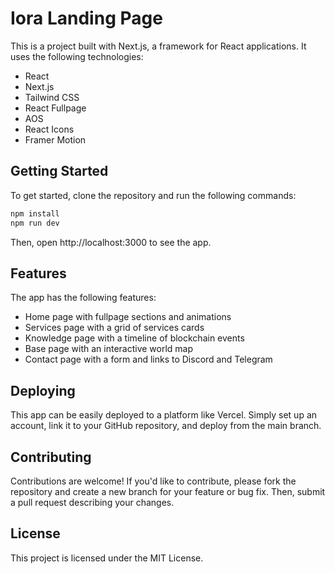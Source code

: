 # Iora Landing Page

This is a project built with Next.js, a framework for React applications. It uses the following technologies:

- React
- Next.js
- Tailwind CSS
- React Fullpage
- AOS
- React Icons
- Framer Motion

## Getting Started

To get started, clone the repository and run the following commands:

```bash
npm install
npm run dev
```
Then, open http://localhost:3000 to see the app.

## Features

The app has the following features:

- Home page with fullpage sections and animations
- Services page with a grid of services cards
- Knowledge page with a timeline of blockchain events
- Base page with an interactive world map
- Contact page with a form and links to Discord and Telegram

## Deploying

This app can be easily deployed to a platform like Vercel. Simply set up an account, link it to your GitHub repository, and deploy from the main branch.

## Contributing

Contributions are welcome! If you'd like to contribute, please fork the repository and create a new branch for your feature or bug fix. Then, submit a pull request describing your changes.

## License

This project is licensed under the MIT License.
